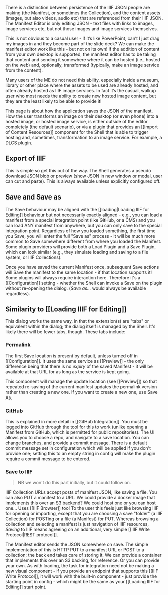 There is a distinction between persistence of the IIIF JSON people are making (the Manifest, or sometimes the Collection), and the content assets (images, but also videos, audio etc) that are referenced from their IIIF JSON. The Manifest Editor is only editing JSON - text files with links to images, image services etc, but not those images and image services themselves.

This is not obvious to a casual user - if it’s like PowerPoint, can’t I just drag my images in and they become part of the slide deck? We can make the manifest editor work like this - but not on its own! If the addition of content from your own desktop is supported, the manifest editor has to be taking that content and sending it somewhere where it can be hosted (i.e., hosted on the web) and, optionally, transformed (typically, make an image service from the content). 

Many users of the ME do not need this ability, especially inside a museum, library or other place where the assets to be used are already hosted, and often already hosted as IIIF image services. In fact it’s the casual, walkup user who most needs the ability to create new hosted image content, but they are the least likely to be able to provide it!

This page is about how the application saves the JSON of the manifest. How the user transforms an image on their desktop (or even phone) into a hosted image, or hosted image service, is either outside of the editor completely (the default scenario), or via a plugin that provides an [[Import of Content Resources]] component for the Shell that is able to trigger hosting and, sometimes, transformation to an image service. For example, a DLCS plugin.

## Export of IIIF

This is simple so get this out of the way. The Shell generates a pseudo download JSON blob or preview (show JSON in new window or modal, user can cut and paste). This is always available unless explicitly configured off.

## Save and Save as 

The Save behaviour may be aligned with the [[loading|Loading IIIF for Editing]] behaviour but not necessarily exactly aligned - e.g., you can load a manifest from a special integration point (like GitHub, or a CMS) and you can load ANY manifest from anywhere, but you can only save to the special integration point. Regardless of how you loaded something, the first time you Save, you will enter the full "Save as" process - it will be much more common to Save somewhere different from where you loaded the Manifest. Some plugin providers will provide both a Load Plugin and a Save Plugin, which can look similar (e.g., they simulate loading and saving to a file system, or IIIF Collections).

Once you have saved the current Manifest once, subsequent Save actions will Save the manifest to the same location - if that location supports it! Some plugins will always require interaction here. Therefore it's a [[Configuration]] setting - whether the Shell can invoke a Save on the plugin without re-opening the dialog. (*Save as...* would always be available regardless).

## Similarity to [[Loading IIIF for Editing]]

This dialog works the same way, in that the extension(s) are "tabs" or equivalent within the dialog; the dialog itself is managed by the Shell. It's likely there will be fewer tabs, though. These tabs include:

### Permalink

The first Save location is present by default, unless turned off in [[Configuration]]. It uses the same service as [[Preview]] - the only difference being that there is no _expiry_ of the saved Manifest - it will be available at that URL for as long as the service is kept going.

This component will manage the update location (see [[Preview]]) so that repeated re-saving of the current manifest updates the permalink version rather than creating a new one. If you want to create a new one, use Save As.

### GitHub

This is explained in more detail in [[GitHub Integration]]. You must be logged into GitHub through the tool for this to work (unlike opening a Manifest from GitHub, which is permitted for public repositories).
The UI allows you to choose a repo, and navigate to a save location. You can change branches, and provide a commit message. There is a default commit message set in configuration which will be applied if you don't provide one; setting this to an empty string in config will make the plugin require a commit message to be entered.

### Save to IIIF

> NB we won't do this part initially, but it could follow on.

IIIF Collection URLs accept posts of manifest JSON, like saving a file. You can also PUT a manifest to a URL. We could provide a docker image that implements this over an S3 backend? We could host one or you can host one… Uses [[IIIF Browser]] too! 
To the user this feels just like browsing IIIF for opening or importing, except that you are choosing a save "folder" (a IIIF Collection) for POSTing or a file (a Manifest) for PUT. Whereas browsing a collection and selecting a manifest is just navigation of IIIF resources, _Saving_ to IIIF means agreeing on an additional, very simple [[IIIF Write Protocol|REST protocol]]. 

The Manifest editor sends the JSON somewhere on save. The simple implementation of this is HTTP PUT to a manifest URL or POST to a collection; the back end takes care of storing it. We can provide a container that implements this over an S3 backing, for reference. Or you can provide your own. As with loading, the task for integration need not be making a new visual component - if you provide an endpoint that supports this [[IIIF Write Protocol]], it will work with the built-in component - just provide the starting point in config - which might be the same as your [[Loading IIIF for Editing]] start point.


